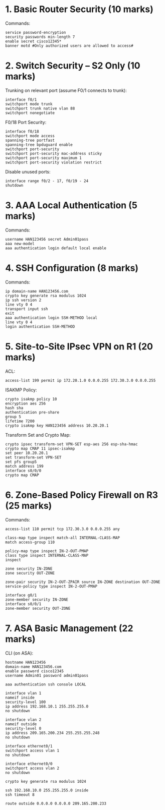# 1. Basic Router Security (10 marks)
Commands:
```
service password-encryption
security passwords min-length 7
enable secret cisco12345*
banner motd #Only authorized users are allowed to access#
```

# 2. Switch Security – S2 Only (10 marks)
Trunking on relevant port (assume F0/1 connects to trunk):
```
interface f0/1
switchport mode trunk
switchport trunk native vlan 88
switchport nonegotiate
```

F0/18 Port Security:
```
interface f0/18
switchport mode access
spanning-tree portfast
spanning-tree bpduguard enable
switchport port-security
switchport port-security mac-address sticky
switchport port-security maximum 1
switchport port-security violation restrict
```

Disable unused ports:
```
interface range f0/2 - 17, f0/19 - 24
shutdown
```

# 3. AAA Local Authentication (5 marks)
Commands:
```
username HAN123456 secret Admin01pass
aaa new-model
aaa authentication login default local enable
```

# 4. SSH Configuration (8 marks)
Commands:
```
ip domain-name HAN123456.com
crypto key generate rsa modulus 1024
ip ssh version 2
line vty 0 4
transport input ssh
exit
aaa authentication login SSH-METHOD local
line vty 0 4
login authentication SSH-METHOD
```

# 5. Site-to-Site IPsec VPN on R1 (20 marks)
ACL:
```
access-list 199 permit ip 172.20.1.0 0.0.0.255 172.30.3.0 0.0.0.255
```

ISAKMP Policy:
```
crypto isakmp policy 10
encryption aes 256
hash sha
authentication pre-share
group 5
lifetime 7200
crypto isakmp key HAN123456 address 10.20.20.1
```

Transform Set and Crypto Map:
```
crypto ipsec transform-set VPN-SET esp-aes 256 esp-sha-hmac
crypto map CMAP 11 ipsec-isakmp
set peer 10.20.20.1
set transform-set VPN-SET
set pfs group5
match address 199
interface s0/0/0
crypto map CMAP
```

# 6. Zone-Based Policy Firewall on R3 (25 marks)
Commands:
```
access-list 110 permit tcp 172.30.3.0 0.0.0.255 any

class-map type inspect match-all INTERNAL-CLASS-MAP
match access-group 110

policy-map type inspect IN-2-OUT-PMAP
class type inspect INTERNAL-CLASS-MAP
inspect

zone security IN-ZONE
zone security OUT-ZONE

zone-pair security IN-2-OUT-ZPAIR source IN-ZONE destination OUT-ZONE
service-policy type inspect IN-2-OUT-PMAP

interface g0/1
zone-member security IN-ZONE
interface s0/0/1
zone-member security OUT-ZONE
```

# 7. ASA Basic Management (22 marks)
CLI (on ASA):
```
hostname HAN123456
domain-name HAN123456.com
enable password cisco12345
username Admin01 password admin01pass

aaa authentication ssh console LOCAL

interface vlan 1
nameif inside
security-level 100
ip address 192.168.10.1 255.255.255.0
no shutdown

interface vlan 2
nameif outside
security-level 0
ip address 209.165.200.234 255.255.255.248
no shutdown

interface ethernet0/1
switchport access vlan 1
no shutdown

interface ethernet0/0
switchport access vlan 2
no shutdown

crypto key generate rsa modulus 1024

ssh 192.168.10.0 255.255.255.0 inside
ssh timeout 8

route outside 0.0.0.0 0.0.0.0 209.165.200.233
```
